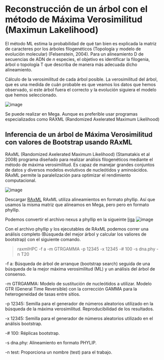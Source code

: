 # Reconstrucción de un árbol con el método de Máxima Verosimilitud (Maximun Lakelihood)

El método ML estima la probabilidad de qué tan bien es explicada la matriz de caracteres por los árboles filogenéticos
(Topología y modelo de evolución molecular) (Felsenstein,  2004). Para un alineamiento D de secuencias de ADN de *n* especies,
el objetivo es identificar la filogenia, árbol o topología T que describa de manera más adecuada dicho alineamiento. 


Cálculo de la verosimilitud de cada árbol posible. La verosimilitud del árbol, que es una medida de cuán probable es que veamos
los datos que hemos observado, si este árbol fuera el correcto y la evolución siguiera el modelo que hemos seleccionado. 

![image](https://github.com/ObreroFuturista/phylo_m/assets/32031932/203619cb-cdd8-41cc-8378-f568e8709c72)

Se puede realizar en Mega. Aunque es preferible usar programas especializados como RAXML (Randomized Axelerated Maximum Likelihood)

## Inferencia de un árbol de Máxima Verosimilitud con valores de Bootstrap usando RAxML

RAxML (Randomized Axelerated Maximum Likelihood) (Stamatakis et al 2008) programa diseñado para realizar análisis filogenéticos 
mediante el método de máxima verosimilitud. Es capaz de manejar grandes conjuntos de datos y diversos modelos evolutivos de 
nucleótidos y aminoácidos. RAxML permite la paralelización para optimizar el rendimiento computacional.

![image](https://github.com/ObreroFuturista/phylo_m/assets/32031932/ef8bb55f-b204-44b4-8d59-4c7b23ae60da)

Descargar [RAxML](https://github.com/stamatak/standard-RAxML)
RAxML utiliza alineamientos en formato phyllip. Así que usamos la misma matriz que alineamos en Mega, pero pero en formato phyllip. 

Podemos convertir el archivo nexus a phyllip en la sigueinte [liga](https://sequenceconversion.bugaco.com/converter/biology/sequences/) 
![image](https://github.com/ObreroFuturista/phylo_m/assets/32031932/d08ae5e3-25aa-4fe9-b8e7-2172947ba120)

Con el archivo phyllip y los ejecutables de RAxML podemos correr una análisis completo (Búsqueda del mejor árbol y calcular los valiores de bootstrap)
con el siguiente comando. 

>raxmlHPC -f a -m GTRGAMMA -p 12345 -x 12345 -# 100 -s dna.phy -n T20


-f a: Búsqueda de árbol de arranque (bootstrap search) seguida de una búsqueda de la mejor máxima verosimilitud (ML) y un análisis del árbol de consenso. 

-m GTRGAMMA: Modelo de sustitución de nucleótidos a utilizar. Modelo GTR (General Time Reversible) con la corrección GAMMA para la heterogeneidad de tasas entre sitios.

-p 12345: Semilla para el generador de números aleatorios utilizado en la búsqueda de la máxima verosimilitud. Reproducibilidad de los resultados.

-x 12345: Semilla para el generador de números aleatorios utilizado en el análisis bootstrap. 

-# 100: Réplicas bootstrap.

-s dna.phy: Alineamiento en formato PHYLIP.

-n test: Proporciona un nombre (test) para el trabajo.
